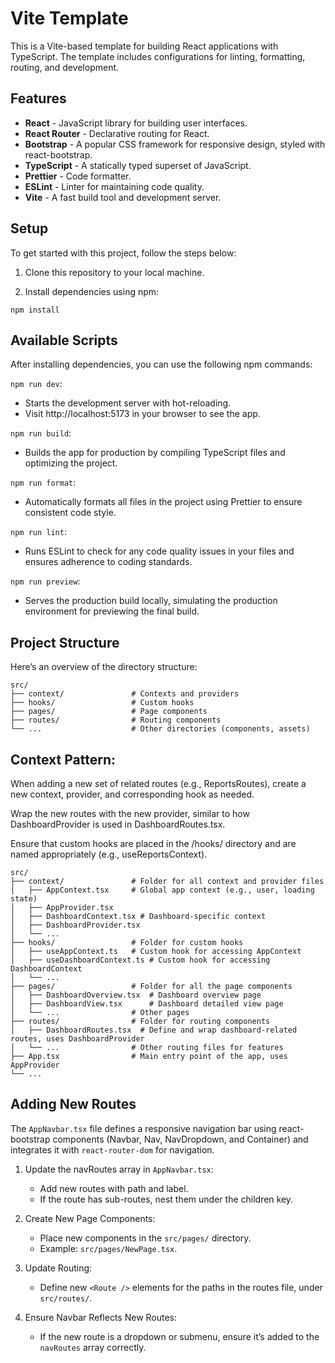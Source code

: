 # Vite Template

This is a Vite-based template for building React applications with TypeScript. The template includes configurations for linting, formatting, routing, and development.

## Features

- **React** - JavaScript library for building user interfaces.
- **React Router** - Declarative routing for React.
- **Bootstrap** - A popular CSS framework for responsive design, styled with react-bootstrap.
- **TypeScript** - A statically typed superset of JavaScript.
- **Prettier** - Code formatter.
- **ESLint** - Linter for maintaining code quality.
- **Vite** - A fast build tool and development server.

## Setup

To get started with this project, follow the steps below:

1. Clone this repository to your local machine.

2. Install dependencies using npm:

`npm install`

## Available Scripts

After installing dependencies, you can use the following npm commands:

`npm run dev`:

- Starts the development server with hot-reloading.
- Visit http://localhost:5173 in your browser to see the app.

`npm run build`:

- Builds the app for production by compiling TypeScript files and optimizing the project.

`npm run format`:

- Automatically formats all files in the project using Prettier to ensure consistent code style.

`npm run lint`:

- Runs ESLint to check for any code quality issues in your files and ensures adherence to coding standards.

`npm run preview`:

- Serves the production build locally, simulating the production environment for previewing the final build.

## Project Structure

Here’s an overview of the directory structure:

```
src/
├── context/               # Contexts and providers
├── hooks/                 # Custom hooks
├── pages/                 # Page components
├── routes/                # Routing components
└── ...                    # Other directories (components, assets)
```

## Context Pattern:

When adding a new set of related routes (e.g., ReportsRoutes), create a new context, provider, and corresponding hook as needed.

Wrap the new routes with the new provider, similar to how DashboardProvider is used in DashboardRoutes.tsx.

Ensure that custom hooks are placed in the /hooks/ directory and are named appropriately (e.g., useReportsContext).

```
src/
├── context/               # Folder for all context and provider files
│   ├── AppContext.tsx     # Global app context (e.g., user, loading state)
│   ├── AppProvider.tsx
│   ├── DashboardContext.tsx # Dashboard-specific context
│   ├── DashboardProvider.tsx
│   └── ...
├── hooks/                 # Folder for custom hooks
│   ├── useAppContext.ts   # Custom hook for accessing AppContext
│   ├── useDashboardContext.ts # Custom hook for accessing DashboardContext
│   └── ...
├── pages/                 # Folder for all the page components
│   ├── DashboardOverview.tsx  # Dashboard overview page
│   ├── DashboardView.tsx      # Dashboard detailed view page
│   └── ...                # Other pages
├── routes/                # Folder for routing components
│   ├── DashboardRoutes.tsx  # Define and wrap dashboard-related routes, uses DashboardProvider
│   └── ...                # Other routing files for features
├── App.tsx                # Main entry point of the app, uses AppProvider
└── ...
```

## Adding New Routes

The `AppNavbar.tsx` file defines a responsive navigation bar using react-bootstrap components (Navbar, Nav, NavDropdown, and Container) and integrates it with `react-router-dom` for navigation.

1. Update the navRoutes array in `AppNavbar.tsx`:

    - Add new routes with path and label.
    - If the route has sub-routes, nest them under the children key.

2. Create New Page Components:

    - Place new components in the `src/pages/` directory.
    - Example: `src/pages/NewPage.tsx`.

3. Update Routing:

    - Define new `<Route />` elements for the paths in the routes file, under `src/routes/`.

4. Ensure Navbar Reflects New Routes:

    - If the new route is a dropdown or submenu, ensure it’s added to the `navRoutes` array correctly.